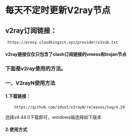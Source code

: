 # 每天不定时更新V2ray节点
## v2ray订阅链接：
     https://proxy.cloudkingzst.xyz/provider/v2sub.txt
#### v2ray链接仅仅只包含了clash订阅链接的vmess和trojan节点
### 下面是v2ray使用的方法。
### 一、V2rayN使用方法
#### 1.下载链接：
        https://github.com/2dust/v2rayN/releases/tag/4.29
选择v4.44.0下载即可，windows端选择如下版本
#### 2.使用方式
#### 

